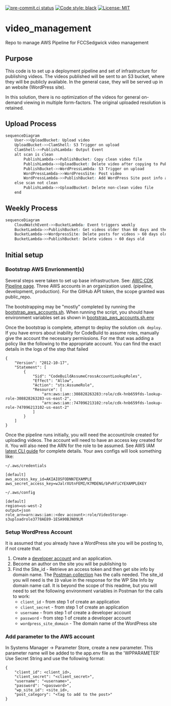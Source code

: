 [![pre-commit.ci status](https://results.pre-commit.ci/badge/github/fccsedgwick/video-management/main.svg)](https://results.pre-commit.ci/latest/github/__user__/__project__/__branch__)
[![Code style: black](https://img.shields.io/badge/code%20style-black-000000.svg)](https://github.com/psf/black)
[![License: MIT](https://img.shields.io/badge/License-MIT-yellow.svg)](https://opensource.org/licenses/MIT)

# video_management

Repo to manage AWS Pipeline for FCCSedgwick video management

## Purpose

This code is to set up a deployment pipeline and set of infrastructure for
publishing videos. The videos published will be sent to an S3 bucket, where
they will be publicly available. In the general case, they will be served up in
an website (WordPress site).

In this solution, there is no optimization of the videos for general on-demand
viewing in multiple form-factors. The original uploaded resolution is retained.

## Upload Process

```mermaid.css
sequenceDiagram
    User->>UploadBucket: Upload video
    UploadBucket->>ClamShell: S3 Trigger on upload
    ClamShell->>PublishLambda: Output Event
    alt scan is clean
        PublishLambda->>PublishBucket: Copy clean video file
        PublishLambda->>UploadBucket: Delete video after copying to PublishBucket
        PublishBucket->>WordPressLambda: S3 Trigger on upload
        WordPressLambda->>WordPressSite: Post video
        WordPressLambda->>PublishBucket: Add WordPress Site post info as metadata on video
    else scan not clean
        PublishLambda->>UploadBucket: Delete non-clean video file
    end
```

## Weekly Process
```mermaid.css
sequenceDiagram
    CloudWatchEvent->>BucketLambda: Event triggers weekly
    BucketLambda->>PublishBucket: Get videos older than 60 days and their WordPress Site post metadata
    BucketLambda->>WordpressSite: Delete posts for videos > 60 days old
    BucketLambda->>PublishBucket: Delete videos > 60 days old
```

## Initial setup

### Bootstrap AWS Envrionment(s)

Several steps were taken to set up base infrastructure. See:
[AWC CDK Pipeline page](https://docs.aws.amazon.com/cdk/v2/guide/cdk_pipeline.html).
Three AWS accounts in an organization used. (pipeline, development,
production). For the GitHub API token, the scope granted was public_repo.

The bootstrapping may be "mostly" completed by running the
[bootstrap_aws_accounts.sh](bootstrap_aws_accounts.sh). When running the
script, you should have environment variables set as shown in
[bootstrap_aws_accounts.sh.env](bootstrap_aws_accounts.sh.env)

Once the bootstrap is complete, attempt to deploy the solution `cdk deploy`.
If you have errors about inability for CodeBuild to assume roles, manually give
the account the necessary permissions. For me that was adding a policy like the
following to the appropriate account. You can find the exact details in the
logs of the step that failed
```
{
    "Version": "2012-10-17",
    "Statement": [
        {
            "Sid": "CodeBuildAssumeCrossAccountLookupRoles",
            "Effect": "Allow",
            "Action": "sts:AssumeRole",
            "Resource": [
                "arn:aws:iam::308828263283:role/cdk-hnb659fds-lookup-role-308828263283-us-east-2",
                "arn:aws:iam::747096213102:role/cdk-hnb659fds-lookup-role-747096213102-us-east-2"
            ]
        }
    ]
}
```

Once the pipeline runs initially, you will need the account/role created for
uploading videos. The account will need to have an access key created for it.
You will also need the ARN for the role to be assumed. See AWS IAM
[latest CLI guide](https://docs.aws.amazon.com/cli/latest/userguide/cli-configure-files.html)
for complete details. Your aws configs will look something like:

`~/.aws/credentials`
```
[default]
aws_access_key_id=AKIAIOSFODNN7EXAMPLE
aws_secret_access_key=wJalrXUtnFEMI/K7MDENG/bPxRfiCYEXAMPLEKEY
```
`~/.aws/config`
```
[default]
region=us-west-2
output=json
role_arn=arn:aws:iam::<dev account>:role/VideoStorage-s3uploadrole3778AE89-1ESA90BJN09LM
```

### Setup WordPress Account

It is assumed that you already have a WordPress site you will be posting to, if
not create that.

1. Create a [developer account](https://developer.wordpress.com/apps) and an
   application.
2. Become an author on the site you will be publishing to
3. Find the Site_id - Retrieve an access token and then get site info by domain
   name. The [Postman collection](chores_and_setup/WordPress.postman_collection.json)
   has the calls needed. The site_id you will need is the `ID` value in the
   response for the WP Site Info by domain name call. It is beyond the scope of
   this readme, but you will need to set the following environment variables in
   Postman for the calls to work:
   * `client_id` - from step 1 of create an application
   * `client_secret` - from step 1 of create an application
   * `username` - from step 1 of create a developer account
   * `password` - from step 1 of create a developer account
   * `wordpress_site_domain` - The domain name of the WordPress site

### Add parameter to the AWS account

In Systems Manager -> Parameter Store, create a new parameter. This parameter
name will be added to the app.env file as the 'WPPARAMETER' Use Secret
String and use the following format:
```
{
    "client_id": <client_id>,
    "client_secret": "<client_secret>",
    "username": "<username>",
    "password": "<password>",
    "wp_site_id": <site_id>,
    "post_category": "<tag to add to the post>"
}
```
